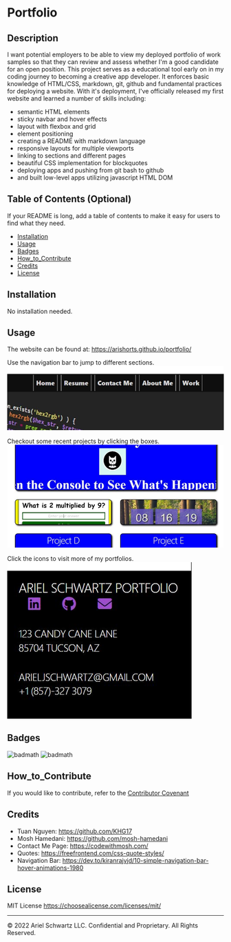 # Portfolio

## Description

I want potential employers to be able to view my deployed portfolio of work samples so that they can review and assess whether I'm a good candidate for an open position. This project serves as a educational tool early on in my coding journey to becoming a creative app developer. It enforces basic knowledge of HTML/CSS, markdown, git, github and fundamental practices for deploying a website. With it's deployment, I've officially released my first website and learned a number of skills including:

- semantic HTML elements
- sticky navbar and hover effects
- layout with flexbox and grid
- element positioning
- creating a README with markdown language
- responsive layouts for multiple viewports
- linking to sections and different pages
- beautiful CSS implementation for blockquotes
- deploying apps and pushing from git bash to github
- and built low-level apps utilizing javascript HTML DOM

## Table of Contents (Optional)

If your README is long, add a table of contents to make it easy for users to find what they need.

- [Installation](#installation)
- [Usage](#usage)
- [Badges](#badges)
- [How_to_Contribute](#how_to_contribute)
- [Credits](#credits)
- [License](#license)

## Installation

No installation needed.

## Usage

The website can be found at: https://arishorts.github.io/portfolio/

Use the navigation bar to jump to different sections. <br>
![alt text](./Images/navbarhowto.JPG)

Checkout some recent projects by clicking the boxes.<br>
![alt text](./Images/projects.JPG)

Click the icons to visit more of my portfolios. <br>
![alt text](./Images/moreportfolios.JPG)

## Badges

![badmath](https://img.shields.io/badge/CSS-50%25-brightgreen) ![badmath](https://img.shields.io/badge/HTML-50%25-brightgreen)

## How_to_Contribute

If you would like to contribute, refer to the [Contributor Covenant](https://www.contributor-covenant.org/)

## Credits

- Tuan Nguyen: https://github.com/KHG17
- Mosh Hamedani: https://github.com/mosh-hamedani
- Contact Me Page: https://codewithmosh.com/
- Quotes: https://freefrontend.com/css-quote-styles/
- Navigation Bar: https://dev.to/kiranrajvjd/10-simple-navigation-bar-hover-animations-1980

## License

MIT License https://choosealicense.com/licenses/mit/

---

© 2022 Ariel Schwartz LLC. Confidential and Proprietary. All Rights Reserved.
